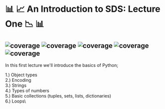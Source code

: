 #  :bar_chart: :chart_with_upwards_trend: An Introduction to SDS: Lecture One :chart_with_downwards_trend: :bar_chart:	


![coverage](https://img.shields.io/badge/Purpose-Teaching-blue)
![coverage](https://img.shields.io/badge/Language-Python%203.8-red)
![coverage](https://img.shields.io/badge/License-MIT-brightgreen)
![coverage](https://img.shields.io/badge/Build-passing-yellow)
![coverage](https://img.shields.io/badge/Rating-5\5-orange)
---

In this first lecture we'll introduce the basics of Python;

  1.) Object types\
  2.) Encoding\
  3.) Strings\
  4.) Types of numbers\
  5.) Basic collections (tuples, sets, lists, dictionaries)\
  6.) Loops\
